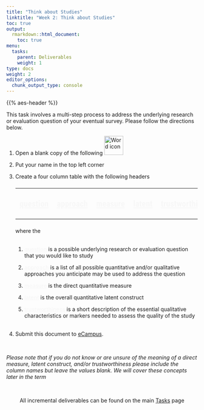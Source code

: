 ```yaml
---
title: "Think about Studies"
linktitle: "Week 2: Think about Studies"
toc: true
output:
  rmarkdown::html_document:
    toc: true
menu:
  tasks:
    parent: Deliverables
    weight: 1
type: docs
weight: 2
editor_options: 
  chunk_output_type: console
---
```


<script src="/rmarkdown-libs/kePrint/kePrint.js"></script>

<link href="/rmarkdown-libs/lightable/lightable.css" rel="stylesheet" />

{{% aes-header %}}

<style>
ul {
    margin-left: 1.5em
}
</style>

This task involves a multi-step process to address the underlying research or evaluation question of your eventual survey. Please follow the directions below.

1.  Open a blank copy of the following <img src="/logos/word-ico.png" alt="Word icon" width="50">

2.  Put your name in the top left corner

3.  Create a four column table with the following headers

    <center>
    <table class="table" style="font-size: 22px; font-family: roboto condensed; width: auto !important; margin-left: auto; margin-right: auto;">
    <thead>
    <tr>
    <th style="text-align:left;color: #f7f7f7 !important;background-color: transparent !important;vertical-align: middle !important;font-weight: 600;text-decoration:underline">

    question

    </th>
    <th style="text-align:left;color: #f7f7f7 !important;background-color: transparent !important;vertical-align: middle !important;font-weight: 600;text-decoration:underline">

    approach

    </th>
    <th style="text-align:left;color: #f7f7f7 !important;background-color: transparent !important;vertical-align: middle !important;font-weight: 600;text-decoration:underline">

    measure

    </th>
    <th style="text-align:left;color: #f7f7f7 !important;background-color: transparent !important;vertical-align: middle !important;font-weight: 600;text-decoration:underline">

    latent

    </th>
    <th style="text-align:left;color: #f7f7f7 !important;background-color: transparent !important;vertical-align: middle !important;font-weight: 600;text-decoration:underline">

    trustworthiness

    </th>
    </tr>
    </thead>
    <tbody>
    <tr>
    </tr>
    </tbody>
    </table>
    </center>

    where the<br><br>

    1.  <span style="font-weight:600; color:#f7f7f7; text-decoration:underline;font_size = 22;">question</span> is a possible underlying research or evaluation question that you would like to study

    2.  <span style="font-weight:600; color:#f7f7f7; text-decoration:underline;font_size = 22;">approach</span> is a list of all possible quantitative and/or qualitative approaches you anticipate may be used to address the question

    3.  <span style="font-weight:600; color:#f7f7f7; text-decoration:underline;font_size = 22;">measure</span> is the direct quantitative measure

    4.  <span style="font-weight:600; color:#f7f7f7; text-decoration:underline;font_size = 22;">latent</span> is the overall quantitative latent construct

    5.  <span style="font-weight:600; color:#f7f7f7; text-decoration:underline;font_size = 22;">trustworthiness</span> is a short description of the essential qualitative characteristics or markers needed to assess the quality of the study<br><br>

4.  Submit this document to <a target="_blank" href="https://ecampus.wvu.edu/">eCampus</a>.

<br />

<i>Please note that if you do not know or are unsure of the meaning of a direct measure, latent construct, and/or trustworthiness please include the column names but leave the values blank. We will cover these concepts later in the term</i>

<br />

<center>
<p id="rounded_corners">
All incremental deliverables can be found on the main <a href="/tasks/#deliverables">Tasks</a> page
<p>
</center>
